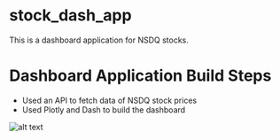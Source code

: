 # stock_dash_app
This is a dashboard application for NSDQ stocks.

# Dashboard Application Build Steps
* Used an API to fetch data of NSDQ stock prices
* Used Plotly and Dash to build the dashboard

![alt text](https://github.com/mindwanders1993/stock_dash_app/blob/assets/img.png?raw=true)
